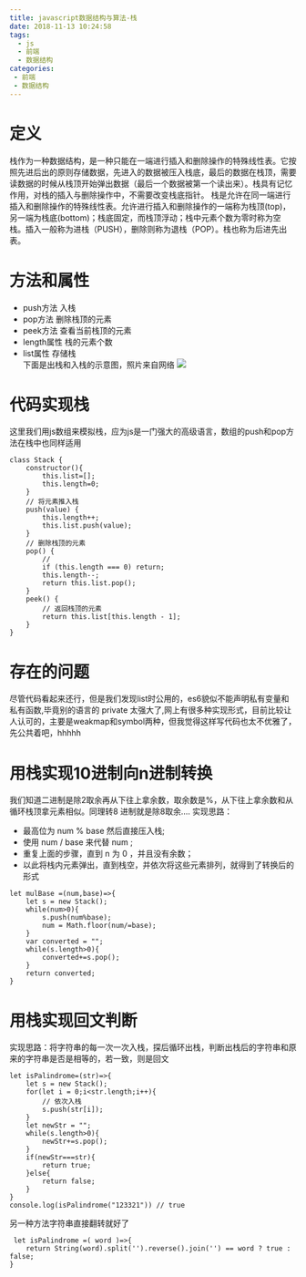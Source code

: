 ```yaml
---
title: javascript数据结构与算法-栈
date: 2018-11-13 10:24:58
tags: 
  - js
  - 前端
  - 数据结构
categories:
 - 前端
 - 数据结构
---
```


# 定义
栈作为一种数据结构，是一种只能在一端进行插入和删除操作的特殊线性表。它按照先进后出的原则存储数据，先进入的数据被压入栈底，最后的数据在栈顶，需要读数据的时候从栈顶开始弹出数据（最后一个数据被第一个读出来）。栈具有记忆作用，对栈的插入与删除操作中，不需要改变栈底指针。
栈是允许在同一端进行插入和删除操作的特殊线性表。允许进行插入和删除操作的一端称为栈顶(top)，另一端为栈底(bottom)；栈底固定，而栈顶浮动；栈中元素个数为零时称为空栈。插入一般称为进栈（PUSH），删除则称为退栈（POP）。栈也称为后进先出表。
# 方法和属性
- push方法 入栈
- pop方法  删除栈顶的元素
- peek方法 查看当前栈顶的元素
- length属性 栈的元素个数
- list属性  存储栈  
下面是出栈和入栈的示意图，照片来自网络
![](https://user-gold-cdn.xitu.io/2018/11/14/1671023fd9b06701?w=389&h=270&f=jpeg&s=9410)
# 代码实现栈
这里我们用js数组来模拟栈，应为js是一门强大的高级语言，数组的push和pop方法在栈中也同样适用
```
class Stack {
    constructor(){
        this.list=[];
        this.length=0;
    }
    // 将元素推入栈
    push(value) {
        this.length++;
        this.list.push(value);
    }
    // 删除栈顶的元素
    pop() {
        // 
        if (this.length === 0) return;
        this.length--;
        return this.list.pop();
    }
    peek() {
        // 返回栈顶的元素
        return this.list[this.length - 1];
    }
}
```
# 存在的问题
尽管代码看起来还行，但是我们发现list时公用的，es6貌似不能声明私有变量和私有函数,毕竟别的语言的 private 太强大了,网上有很多种实现形式，目前比较让人认可的，主要是weakmap和symbol两种，但我觉得这样写代码也太不优雅了，先公共着吧，hhhhh
# 用栈实现10进制向n进制转换
我们知道二进制是除2取余再从下往上拿余数，取余数是%，从下往上拿余数和从循环栈顶拿元素相似。同理转8 进制就是除8取余....
实现思路：
- 最高位为 num % base 然后直接压入栈;
- 使用 num / base 来代替 num ;
- 重复上面的步骤，直到 n 为 0 ，并且没有余数；
- 以此将栈内元素弹出，直到栈空，并依次将这些元素排列，就得到了转换后的形式
```
let mulBase =(num,base)=>{
    let s = new Stack();
    while(num>0){
        s.push(num%base);
        num = Math.floor(num/=base);
    }
    var converted = "";
    while(s.length>0){
        converted+=s.pop();
    }
    return converted;
} 
```

# 用栈实现回文判断
实现思路：将字符串的每一次一次入栈，探后循环出栈，判断出栈后的字符串和原来的字符串是否是相等的，若一致，则是回文
```
let isPalindrome=(str)=>{
    let s = new Stack();
    for(let i = 0;i<str.length;i++){
        // 依次入栈
        s.push(str[i]);
    }
    let newStr = "";
    while(s.length>0){
        newStr+=s.pop();
    }
    if(newStr===str){
        return true;
    }else{
        return false;
    }
}
console.log(isPalindrome("123321")) // true
```
另一种方法字符串直接翻转就好了
```
 let isPalindrome =( word )=>{
    return String(word).split('').reverse().join('') == word ? true : false;
}
```